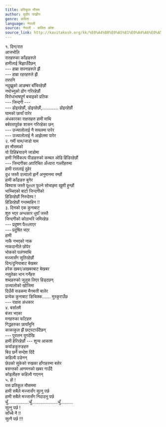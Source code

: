 ```yaml
---
title: प्रतिकूल मौसम
author: सुदीप पाख्रीन
genre: कविता
language: नेपाली
source: नेपाली - कविता कोश
source_link: http://kavitakosh.org/kk/%E0%A4%B8%E0%A5%81%E0%A4%A6%E0%A5%80%E0%A4%AA_%E0%A4%AA%E0%A4%BE%E0%A4%96%E0%A5%8D%E0%A4%B0%E0%A5%80%E0%A4%A8
---
```


१. दिन/रात  
आजभोलि  
रातहरुका काँढाहरुले  
हामीलाई बिझाउँदैछन्  
--- हाम्रा सपनाहरुले झैं  
--- हाम्रा रहरहरुले झैं  
तरपनि  
नदुख्नुको आडम्बर बाँचिरहेछौं  
नघोच्नुको ढोंग गरिरहेछौं  
विरोधाभाषपूर्ण बचाइको प्रतिक  
--- जिन्दगी ---  
--- ढोइरहेछौं, ढोइरहेछौं,............. ढोइरहेछौं  
घामको छायाँ पारेर  
अंधकारका राक्षसहरु हामी माथि  
बर्बरतापूर्वक शासन गरिरहेका छन्  
--- उज्यालोलाई नै सयलमा पारेर  
--- उज्यालोलाई नै आझेलमा पारेर  
२. गर्मी याम/जाडो याम  
हर मौसमको  
यो ठिहि¥याउने जाडोमा  
हामी निर्विकल्प पीडाहरुको कम्बल ओढि हिंडिरहेछौं  
--- जिन्दगीका अपरिचित अँध्यारा गल्लीहरुमा  
हामी रातलाई दुहेर  
दुध जस्तै उज्यालो झर्ने अनुमानमा रम्छौं  
हामी काँढाहरु बुनेर  
बिश्वास जस्तै पूmल फुल्ने सोचाइमा खुशी हुन्छौं  
भाच्चिएको बाटो जिन्दगीको  
हिडिरहेछौं निरुदेश्य !  
हिडिरहेछौं गन्तब्यहिन !!  
३. दिनको एक कुनाबाट  
शुरु भएर अन्धकार धुवाँ जस्तै  
जिन्दगीको कोठाभरि जमिरहेछ  
--- प्रदुषण पैmलाएर  
--- प्रदुषित भएर  
हामी  
नाकै नभएको नाक  
नाकदानीले छोपेर  
भोकको पलंगमाथि  
मज्जासँग सुतिरहेछौं  
दिन/दुनियाबाट बेखबर  
हरेक खबर/अखबरबाट बेखबर  
नसुतेका भान गर्नेहरु  
शब्दहरुको जुलुस लिएर हिड्दछन्  
उज्यालोको खोजिमा  
दिउँसै सडकमा मैनबत्ती बालेर  
प्रत्येक कुनाबाट ङिचिक्क....... मुस्कुराउँछ  
--- राक्षस अंधकार  
४. बर्सातमै  
बंजर भएका  
मनहरुका फाँटहरु  
गिद्धहरुका छायाँमुनि  
काकाकुल झैं छट्पटाउँदैछन्  
--- पुरातन युगदेखि  
हामी हेरिरहेछौं --- शून्य आकाश  
कर्याङकुरुङहरु  
बिउ छर्ने सन्देश दिंदै  
कहिल्यै उडेनन्  
छेउको सुकेको रुखका हाँगाहरुमा बसेर  
बसन्तको आगमनको खबर गाउँदै  
कोइलीहरु कहिल्यै गाएनन्  
५. हो !  
यस प्रतिकूल मौसममा  
हामी सबैले मज्जासँग सुत्नु पर्छ  
हामी सबैले मज्जासँग निदाउनु पर्छ  
चुँ.................चुँ.....................चुँ..........  
सुत्नु पर्छ !  
साँच्चै नै !!  
सुत्नै पर्छ !!!
